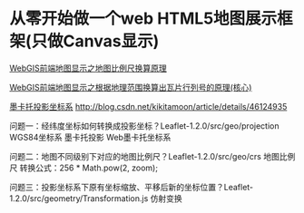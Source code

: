 # 从零开始做一个web HTML5地图展示框架(只做Canvas显示)

[WebGIS前端地图显示之地图比例尺换算原理](http://www.cnblogs.com/naaoveGIS/p/3898607.html)

[WebGIS前端地图显示之根据地理范围换算出瓦片行列号的原理(核心)](http://www.cnblogs.com/naaoveGIS/p/3899821.html)

[墨卡托投影坐标系](http://blog.csdn.net/liyan_gis/article/details/8021514)
http://blog.csdn.net/kikitamoon/article/details/46124935


问题一：经纬度坐标如何转换成投影坐标？Leaflet-1.2.0/src/geo/projection
WGS84坐标系
墨卡托投影
Web墨卡托坐标系

问题二：地图不同级别下对应的地图比例尺？Leaflet-1.2.0/src/geo/crs
地图比例尺
转换公式：256 * Math.pow(2, zoom);

问题三：投影坐标系下原有坐标缩放、平移后新的坐标位置？Leaflet-1.2.0/src/geometry/Transformation.js
仿射变换
